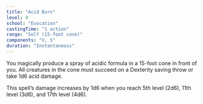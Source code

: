 ```yaml
---
title: "Acid Burn"
level: 0
school: "Evocation"
castingTime: "1 action"
range: "Self (15-foot cone)"
components: "V, S"
duration: "Instantaneous"
---
```


You magically produce a spray of acidic formula in a 15-foot cone in front of you. All creatures in the cone must succeed on a Dexterity saving throw or take 1d6 acid damage.

This spell’s damage increases by 1d6 when you reach 5th level (2d6), 11th level (3d6), and 17th level (4d6).
